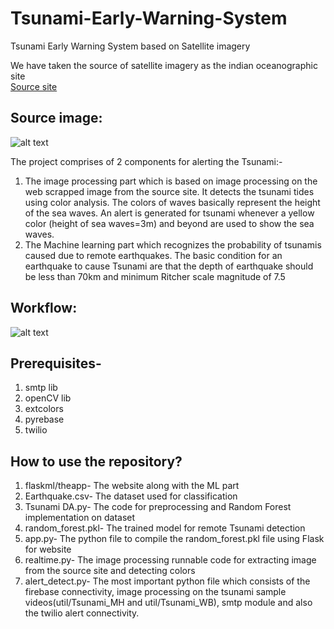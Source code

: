 # Tsunami-Early-Warning-System

Tsunami Early Warning System based on Satellite imagery 

We have taken the source of satellite imagery as the indian oceanographic site  
[Source site](https://www.incois.gov.in/portal/osf/osfCoastal.jsp?region=coastal&area=westbengal&param=swh&ln=en)

## Source image:<br/>
![alt text](https://github.com/sidvsukhi/Tsunami-Alert-System/blob/master/util/seawaves.JPG "MH sea waves")

The project comprises of 2 components for alerting the Tsunami:- 
1. The image processing part which is based on image processing on the web scrapped image from the source site. It detects the tsunami tides using color analysis. The colors of waves basically represent the height of the sea waves. An alert is generated for tsunami whenever a yellow color (height of sea waves=3m) and beyond are used to show the sea waves.  
2. The Machine learning part which recognizes the probability of tsunamis caused due to remote earthquakes. The basic condition for an earthquake to cause Tsunami are that the depth of earthquake should be less than 70km and minimum Ritcher scale magnitude of 7.5 

## Workflow:<br/>
![alt text](https://github.com/sidvsukhi/Tsunami-Alert-System/blob/master/util/workflow.JPG "Project workflow")

## Prerequisites-
1. smtp lib
2. openCV lib
3. extcolors
4. pyrebase
5. twilio

## How to use the repository?
1. flaskml/theapp- The website along with the ML part
2. Earthquake.csv- The dataset used for classification
3. Tsunami DA.py- The code for preprocessing and Random Forest implementation on dataset 
4. random_forest.pkl- The trained model for remote Tsunami detection
5. app.py- The python file to compile the random_forest.pkl file using Flask for website
6. realtime.py- The image processing runnable code for extracting image from the source site and detecting colors
7. alert_detect.py- The most important python file which consists of the firebase connectivity, image processing on the tsunami sample videos(util/Tsunami_MH and util/Tsunami_WB), smtp module and also the twilio alert connectivity.
